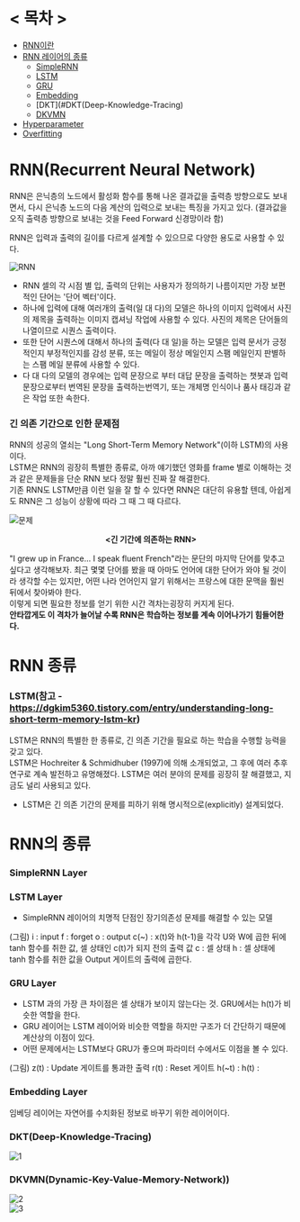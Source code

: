 # < 목차 >
+ [RNN이란](#RNN(Recurrent-Neural-Network))
+ [RNN 레이어의 종류](#RNN-종류)  
  - [SimpleRNN](#SimpleRNN-Layer)
  - [LSTM](#LSTM-Layer)
  - [GRU](#GRU-Layer)
  - [Embedding](#Embedding-Layer)
  - [DKT](#DKT(Deep-Knowledge-Tracing)
  - [DKVMN](#DKVMN(Dynamic-Key-Value-Memory-Network))
+ [Hyperparameter](#Hyperparameter)
+ [Overfitting](#Overfitting)

# RNN(Recurrent Neural Network)
RNN은 은닉층의 노드에서 활성화 함수를 통해 나온 결과값을 출력층 방향으로도 보내면서, 다시 은닉층 노드의 다음 계산의 입력으로 보내는 특징을 가지고 있다. (결과값을 오직 출력층 방향으로 보내는 것을 Feed Forward 신경망이라 함)  

RNN은 입력과 출력의 길이를 다르게 설계할 수 있으므로 다양한 용도로 사용할 수 있다.  

![RNN](https://user-images.githubusercontent.com/65440674/141928350-8a1c2089-e69a-4947-b823-2425faea42e8.png)

- RNN 셀의 각 시점 별 입, 출력의 단위는 사용자가 정의하기 나름이지만 가장 보편적인 단어는 '단어 벡터'이다.  
- 하나에 입력에 대해 여러개의 출력(일 대 다)의 모델은 하나의 이미지 입력에서 사진의 제목을 출력하는 이미지 캡셔닝 작업에 사용할 수 있다. 사진의 제목은 단어들의 나열이므로 시퀀스 출력이다.  
- 또한 단어 시퀀스에 대해서 하나의 출력(다 대 일)을 하는 모델은 입력 문서가 긍정적인지 부정적인지를 감성 분류, 또는 메일이 정상 메일인지 스팸 메일인지 판별하는 스팸 메일 분류에 사용할 수 있다.  
- 다 대 다의 모델의 경우에는 입력 문장으로 부터 대답 문장을 출력하는 챗봇과 입력 문장으로부터 번역된 문장을 출력하는번역기, 또는 개체명 인식이나 품사 태깅과 같은 작업 또한 속한다.  

### 긴 의존 기간으로 인한 문제점  
RNN의 성공의 열쇠는 "Long Short-Term Memory Network"(이하 LSTM)의 사용이다.   
LSTM은 RNN의 굉장히 특별한 종류로, 아까 얘기했던 영화를 frame 별로 이해하는 것과 같은 문제들을 단순 RNN 보다 정말 훨씬 진짜 잘 해결한다.  
기존 RNN도 LSTM만큼 이런 일을 잘 할 수 있다면 RNN은 대단히 유용할 텐데, 아쉽게도 RNN은 그 성능이 상황에 따라 그 때 그 때 다르다.  

![문제](https://user-images.githubusercontent.com/65440674/141972566-9badebad-c1ad-4097-a917-86ac6dd8bb09.png)  
                                                <p align=center>**<긴 기간에 의존하는 RNN>**</p>
  
"I grew up in France... I speak fluent French"라는 문단의 마지막 단어를 맞추고 싶다고 생각해보자. 최근 몇몇 단어를 봤을 때 아마도 언어에 대한 단어가 와야 될 것이라 생각할 수는 있지만, 어떤 나라 언어인지 알기 위해서는 프랑스에 대한 문맥을 훨씬 뒤에서 찾아봐야 한다.    
이렇게 되면 필요한 정보를 얻기 위한 시간 격차는굉장히 커지게 된다.    
**안타깝게도 이 격차가 늘어날 수록 RNN은 학습하는 정보를 계속 이어나가기 힘들어한다.**  



# RNN 종류
### LSTM(참고 - https://dgkim5360.tistory.com/entry/understanding-long-short-term-memory-lstm-kr)
LSTM은 RNN의 특별한 한 종류로, 긴 의존 기간을 필요로 하는 학습을 수행할 능력을 갖고 있다.   
LSTM은 Hochreiter & Schmidhuber (1997)에 의해 소개되었고, 그 후에 여러 추후 연구로 계속 발전하고 유명해졌다. LSTM은 여러 분야의 문제를 굉장히 잘 해결했고, 지금도 널리 사용되고 있다.  
  
+ LSTM은 긴 의존 기간의 문제를 피하기 위해 명시적으로(explicitly) 설계되었다.

# RNN의 종류

### SimpleRNN Layer
  
### LSTM Layer
- SimpleRNN 레이어의 치명적 단점인 장기의존성 문제를 해결할 수 있는 모델
 
(그림)
i : input
f : forget
o : output
c(~) : x(t)와 h(t-1)을 각각 U와 W에 곱한 뒤에 tanh 함수를 취한 값, 셀 상태인 c(t)가 되지 전의 출력 값
c : 셀 상태
h : 셀 상태에 tanh 함수를 취한 값을 Output 게이트의 출력에 곱한다.
  
### GRU Layer
- LSTM 과의 가장 큰 차이점은 셀 상태가 보이지 않는다는 것. GRU에서는 h(t)가 비슷한 역할을 한다.
- GRU 레이어는 LSTM 레이어와 비슷한 역할을 하지만 구조가 더 간단하기 때문에 계산상의 이점이 있다.
- 어떤 문제에서는 LSTM보다 GRU가 좋으며 파라미터 수에서도 이점을 볼 수 있다.
  
(그림)
z(t) : Update 게이트를 통과한 출력
r(t) : Reset 게이트
h(~t) : 
h(t) : 
  
### Embedding Layer
임베딩 레이어는 자연어를 수치화된 정보로 바꾸기 위한 레이어이다.
   
### DKT(Deep-Knowledge-Tracing)  
![1](https://user-images.githubusercontent.com/65440674/142961119-60488efd-0021-4221-8e6e-a006d0cfcceb.jpg)  
  
### DKVMN(Dynamic-Key-Value-Memory-Network))  
![2](https://user-images.githubusercontent.com/65440674/142961132-320191bd-5cd8-4f86-b5bf-8c9338f33c9c.jpg)  
![3](https://user-images.githubusercontent.com/65440674/142961216-37d9efa6-9ac3-48f5-8498-bab85b9a7183.jpg)  

